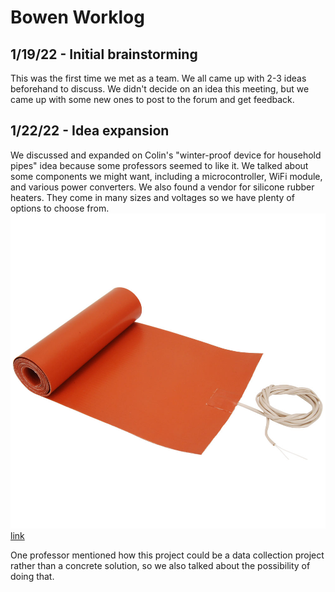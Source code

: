 # Bowen Worklog
## 1/19/22 - Initial brainstorming
This was the first time we met as a team. We all came up with 2-3 ideas beforehand to discuss. We didn't decide on an idea this meeting, but we came up with some new ones to post to the forum and get feedback. 

## 1/22/22 - Idea expansion
We discussed and expanded on Colin's "winter-proof device for household pipes" idea because some professors seemed to like it. We talked about some components we might want, including a microcontroller, WiFi module, and various power converters. We also found a vendor for silicone rubber heaters. They come in many sizes and voltages so we have plenty of options to choose from.
![](fig1.jpg)
[link](https://www.tempco.com/Tempco/Resources/Part-Numbers/Silicone-Rubber-Heater-Preconfigured-Part-Numbers.htm)

One professor mentioned how this project could be a data collection project rather than a concrete solution, so we also talked about the possibility of doing that. 